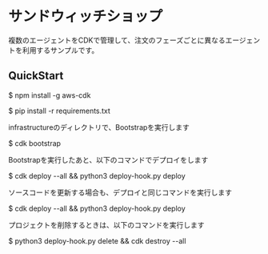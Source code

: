 # サンドウィッチショップ

複数のエージェントをCDKで管理して、注文のフェーズごとに異なるエージェントを利用するサンプルです。

## QuickStart

  $ npm install -g aws-cdk

  $ pip install -r requirements.txt

infrastructureのディレクトリで、Bootstrapを実行します

  $ cdk bootstrap

Bootstrapを実行したあと、以下のコマンドでデプロイをします

  $ cdk deploy --all && python3 deploy-hook.py deploy

ソースコードを更新する場合も、デプロイと同じコマンドを実行します

  $ cdk deploy --all && python3 deploy-hook.py deploy

プロジェクトを削除するときは、以下のコマンドを実行します

  $ python3 deploy-hook.py delete && cdk destroy --all

